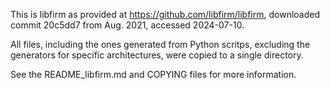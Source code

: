 This is libfirm as provided at https://github.com/libfirm/libfirm, downloaded 
commit 20c5dd7 from Aug. 2021, accessed 2024-07-10.

All files, including the ones generated from Python scritps, excluding the generators for specific architectures, were copied to a single directory.

See the README_libfirm.md and COPYING files for more information.
